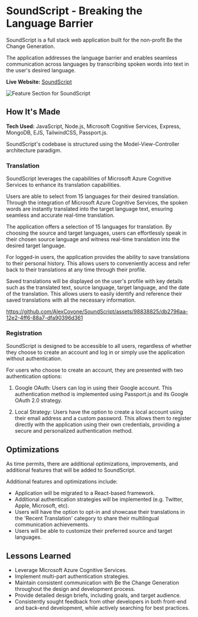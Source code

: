 # SoundScript - Breaking the Language Barrier

SoundScript is a full stack web application built for the non-profit Be the Change Generation. 

The application addresses the language barrier and enables seamless communication across languages by transcribing spoken words into text in the user's desired language.

**Live Website:** [SoundScript](https://soundscript.cyclic.app/)

![Feature Section for SoundScript](https://github.com/AlexCovone/SoundScript/assets/98838825/cec3079a-179a-4120-8188-f2851c349065)

## How It's Made

**Tech Used:** JavaScript, Node.js, Microsoft Cognitive Services, Express, MongoDB, EJS, TailwindCSS, Passport.js.

SoundScript's codebase is structured using the Model-View-Controller architecture paradigm. 

### **Translation** 

SoundScript leverages the capabilities of Microsoft Azure Cognitive Services to enhance its translation capabilities.

Users are able to select from 15 languages for their desired translation. Through the integration of Microsoft Azure Cognitive Services, the spoken words are instantly translated into the target language text, ensuring seamless and accurate real-time translation.

The application offers a selection of 15 languages for translation. By choosing the source and target languages, users can effortlessly speak in their chosen source language and witness real-time translation into the desired target language. 

For logged-in users, the application provides the ability to save translations to their personal history. This allows users to conveniently access and refer back to their translations at any time through their profile.

Saved translations will be displayed on the user's profile with key details such as the translated text, source language, target language, and the date of the translation. This allows users to easily identify and reference their saved translations with all the necessary information.

https://github.com/AlexCovone/SoundScript/assets/98838825/db2796aa-12e2-4ff6-88a7-dfa90396d361

### **Registration**

SoundScript is designed to be accessible to all users, regardless of whether they choose to create an account and log in or simply use the application without authentication.

For users who choose to create an account, they are presented with two authentication options:

1. Google OAuth: Users can log in using their Google account. This authentication method is implemented using Passport.js and its Google OAuth 2.0 strategy.

2. Local Strategy: Users have the option to create a local account using their email address and a custom password. This allows them to register directly with the application using their own credentials, providing a secure and personalized authentication method.

## Optimizations
As time permits, there are additional optimizations, improvements, and additional features that will be added to SoundScript. 

Additional features and optimizations include:

* Application will be migrated to a React-based framework.
* Additional authentication strategies will be implemented (e.g. Twitter, Apple, Microsoft, etc).
* Users will have the option to opt-in and showcase their translations in the 'Recent Translation' category to share their multilingual communication achievements.
* Users will be able to customize their preferred source and target languages.


## Lessons Learned
* Leverage Microsoft Azure Cognitive Services.
* Implement multi-part authentication strategies.
* Maintain consistent communication with Be the Change Generation throughout the design and development process.
* Provide detailed design briefs, including goals, and target audience.
* Consistently sought feedback from other developers in both front-end and back-end development, while actively searching for best practices.
